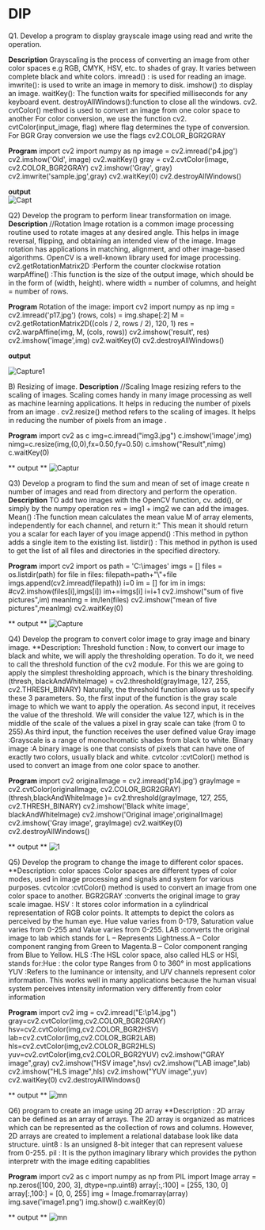 # DIP
Q1. Develop a program to  display grayscale image using read and write the operation.

**Description**
Grayscaling is the process of converting an image from other color spaces e.g RGB, CMYK, HSV, etc. to shades of gray. It varies between complete black and white colors.
imread() : is used for reading an image.
imwrite(): is used to write an image in memory to disk.
imshow() :to display an image.
waitKey(): The function waits for specified milliseconds for any keyboard event. 
destroyAllWindows():function to close all the windows.
cv2. cvtColor() method is used to convert an image from one color space to another For color conversion, we use the function cv2. cvtColor(input_image, flag) where flag determines the type of conversion. For BGR Gray conversion we use the flags cv2.COLOR_BGR2GRAY 

**Program**
import cv2
import numpy as np
image = cv2.imread('p4.jpg')
cv2.imshow('Old', image)
cv2.waitKey()
gray = cv2.cvtColor(image, cv2.COLOR_BGR2GRAY)
cv2.imshow('Gray', gray)
cv2.imwrite('sample.jpg',gray)
cv2.waitKey(0)
cv2.destroyAllWindows()

**output**<br/>
![Capt](https://user-images.githubusercontent.com/72268045/104295083-08190200-54e6-11eb-9062-6354c9ef1b4e.PNG)


Q2) Develop the program to perform linear transformation on image.
**Description**
//Rotation
Image rotation is a common image processing routine used to rotate images at any desired angle. This helps in image reversal, flipping, and obtaining an intended view of the image. Image rotation has applications in matching, alignment, and other image-based algorithms. OpenCV is a well-known library used for image processing.
cv2.getRotationMatrix2D :Perform the counter clockwise rotation
warpAffine()            :This function is the size of the output image, which should be in the form of (width, height). where width = number of columns, and height = number of rows.

**Program**
Rotation of the image:
import cv2
import numpy as np
img = cv2.imread('p17.jpg')
(rows, cols) = img.shape[:2]
M = cv2.getRotationMatrix2D((cols / 2, rows / 2), 120, 1)
res = cv2.warpAffine(img, M, (cols, rows))
cv2.imshow('result', res)
cv2.imshow('image',img)
cv2.waitKey(0)
cv2.destroyAllWindows()

**output**

![Capture1](https://user-images.githubusercontent.com/72268045/104289786-92aa3300-54df-11eb-82ba-d7e40d5d134e.PNG)



B) Resizing of image.
**Description**
//Scaling
Image resizing refers to the scaling of images. Scaling comes handy in many image processing as well as machine learning applications.
It helps in reducing the number of pixels from an image .
cv2.resize() method refers to the scaling of images. It helps in reducing the number of pixels from an image .

**Program**
import cv2 as c
img=c.imread("img3.jpg")
c.imshow('image',img)
nimg=c.resize(img,(0,0),fx=0.50,fy=0.50)
c.imshow("Result",nimg)
c.waitKey(0)


** output **
![Captur](https://user-images.githubusercontent.com/72268045/104290241-21b74b00-54e0-11eb-89b1-8832f79f8247.PNG)


Q3) Develop a program to find the sum and mean of set of image
create n number of images and read from directory and perform the operation.
**Description**
TO add two images with the OpenCV function,
cv. add(), or simply by the numpy operation res = img1 + img2 we can add the images.
Mean()    :The function mean calculates the mean value M of array elements, independently for each channel, and return it:" This mean it should return you a scalar for each layer of you image
append()  :This method in python adds a single item to the existing list.
listdir() : This method in python is used to get the list of all files and directories in the specified directory.

**Program**
import cv2
import os
path = 'C:\images'
imgs = []
files = os.listdir(path)
for file in files:
    filepath=path+"\\"+file
    imgs.append(cv2.imread(filepath))
i=0
im = []
for im in imgs:
    #cv2.imshow(files[i],imgs[i])
    im+=imgs[i]
    i=i+1
cv2.imshow("sum of five pictures",im)
meanImg = im/len(files)
cv2.imshow("mean of five pictures",meanImg)
cv2.waitKey(0)

** output **
![Capture](https://user-images.githubusercontent.com/72268045/104430787-feba8480-553b-11eb-81bc-e10ddfa20975.PNG)


Q4) Develop the program to convert color image to gray image and binary image.
**Description:
Threshold function : Now, to convert our image to black and white, we will apply the thresholding operation. 
To do it, we need to call the threshold function of the cv2 module.
For this we are going to apply the simplest thresholding approach, which is the binary thresholding.
(thresh, blackAndWhiteImage) = cv2.threshold(grayImage, 127, 255, cv2.THRESH_BINARY)
Naturally, the threshold function allows us to specify  these 3 parameters. So, the first input of the function is the gray scale image to which we want to apply the operation.
As second input, it receives the value of the threshold. We will consider the value 127, which is in the middle of the scale of the values a pixel in gray scale can take (from 0 to 255).As third input, the function receives the user defined value 
Gray image   :Grayscale is a range of monochromatic shades from black to white. 
Binary image :A binary image is one that consists of pixels that can have one of exactly two colors, usually black and white.
cvtcolor     :cvtColor() method is used to convert an image from one color space to another.

**Program**
import cv2
originalImage = cv2.imread('p14.jpg')
grayImage = cv2.cvtColor(originalImage, cv2.COLOR_BGR2GRAY)
(thresh,blackAndWhiteImage )= cv2.threshold(grayImage, 127, 255, cv2.THRESH_BINARY)
cv2.imshow('Black white image', blackAndWhiteImage)
cv2.imshow('Original image',originalImage)
cv2.imshow('Gray image', grayImage)
cv2.waitKey(0)
cv2.destroyAllWindows()

** output **
![1](https://user-images.githubusercontent.com/72268045/104327232-8b4f4d80-5510-11eb-9cc4-d71ce7667745.PNG)

Q5) Develop the program to change the image to different color spaces.
**Description:
color spaces :Color spaces are different types of color modes, used in image processing and signals and system for various purposes.
cvtcolor     :cvtColor() method is used to convert an image from one color space to another.
BGR2GRAY     :converts the original image to gray scale imagae.
HSV          : It stores color information in a cylindrical representation of RGB color points. It attempts to depict the colors as perceived by the human eye. Hue value varies                from 0-179, Saturation value varies from 0-255 and Value  varies from 0-255.
LAB          :converts the original image to lab which stands for L – Represents Lightness.A – Color component ranging from Green to Magenta.B – Color component ranging from                    Blue to Yellow.
HLS          :The HSL color space, also called HLS or HSI, stands for:Hue : the color type Ranges from 0 to 360° in most applications 
YUV          :Refers to the luminance or intensity, and U/V channels represent color information. This works well in many applications because the human visual system perceives               intensity information very differently from color information

**Program**
import cv2 img = cv2.imread("E:\\p14.jpg") 
gray=cv2.cvtColor(img,cv2.COLOR_BGR2GRAY) 
hsv=cv2.cvtColor(img,cv2.COLOR_BGR2HSV) 
lab=cv2.cvtColor(img,cv2.COLOR_BGR2LAB)
hls=cv2.cvtColor(img,cv2.COLOR_BGR2HLS) 
yuv=cv2.cvtColor(img,cv2.COLOR_BGR2YUV)
cv2.imshow("GRAY image",gray)
cv2.imshow("HSV image",hsv)
cv2.imshow("LAB image",lab)
cv2.imshow("HLS image",hls)
cv2.imshow("YUV image",yuv)
cv2.waitKey(0)
cv2.destroyAllWindows()

** output **
![mn](https://user-images.githubusercontent.com/72268045/104328099-7cb56600-5511-11eb-952d-8f3e536aaac5.PNG)

Q6) program to create an image using 2D array
**Description :
2D array can be defined as an array of arrays. The 2D array is organized as matrices which can be represented as the collection of rows and columns. However, 2D arrays are created to implement a relational database look like data structure.
uint8 : Is an unsigned 8-bit integer that can represent valuese from 0-255.
pil   : It is the python imaginary library which provides the python interpretr with the image editing capablities 

**Program**
import cv2 as c
import numpy as np
from PIL import Image
array = np.zeros([100, 200, 3], dtype=np.uint8)
array[:,:100] = [255, 130, 0]
array[:,100:] = [0, 0, 255]
img = Image.fromarray(array)
img.save('image1.png')
img.show()
c.waitKey(0)

** output **
![mn](https://user-images.githubusercontent.com/72268045/104329358-d4080600-5512-11eb-9d19-6d7190aeabfc.PNG)


